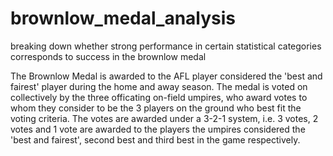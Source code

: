 # brownlow_medal_analysis
breaking down whether strong performance in certain statistical categories corresponds to success in the brownlow medal

The Brownlow Medal is awarded to the AFL player considered the 'best and fairest' player during the home and away season. The medal is voted on collectively by the three officating on-field umpires, who award votes to whom they consider to be the 3 players on the ground who best fit the voting criteria. The votes are awarded under a 3-2-1 system, i.e. 3 votes, 2 votes and 1 vote are awarded to the players the umpires considered the 'best and fairest', second best and third best in the game respectively.


